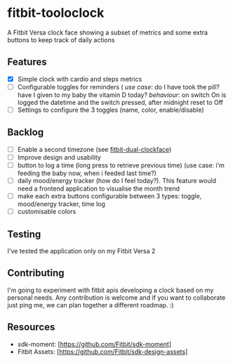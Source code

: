 # fitbit-tooloclock

A Fitbit Versa clock face showing a subset of metrics and some extra buttons to keep track of daily actions

## Features

- [x] Simple clock with cardio and steps metrics
- [ ] Configurable toggles for reminders (
    _use case_: do I have took the pill? have I given to my baby the vitamin D today?
    _behaviour_: on switch On is logged the datetime and the switch pressed, after midnight reset to Off
- [ ] Settings to configure the 3 toggles (name, color, enable/disable)

## Backlog

- [ ] Enable a second timezone (see [fitbit-dual-clockface](https://github.com/edinbb/fitbit-dual-clockface))
- [ ] Improve design and usability
- [ ] button to log a time (long press to retrieve previous time) (use case: i'm feeding the baby now, when i feeded last time?)
- [ ] daily mood/energy tracker (how do I feel today?). This feature would need a frontend application to visualise the month trend
- [ ] make each extra buttons configurable between 3 types: toggle, mood/energy tracker, time log
- [ ] customisable colors

## Testing

I've tested the application only on my Fitbit Versa 2

## Contributing

I'm going to experiment with fitbit apis developing a clock based on my personal needs.
Any contribution is welcome and if you want to collaborate just ping me, we can plan together a different roadmap. :)

## Resources

- sdk-moment: [https://github.com/Fitbit/sdk-moment]
- Fitbit Assets: [https://github.com/Fitbit/sdk-design-assets]
